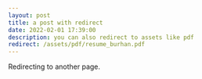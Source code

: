 ```yaml
---
layout: post
title: a post with redirect
date: 2022-02-01 17:39:00
description: you can also redirect to assets like pdf
redirect: /assets/pdf/resume_burhan.pdf
---
```


Redirecting to another page.
